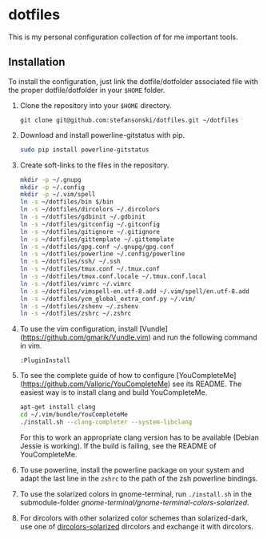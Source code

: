 # dotfiles
This is my personal configuration collection of for me important tools.

## Installation
To install the configuration, just link the dotfile/dotfolder associated file
with the proper dotfile/dotfolder in your `$HOME` folder.

1. Clone the repository into your `$HOME` directory.

   ```
   git clone git@github.com:stefansonski/dotfiles.git ~/dotfiles
   ```

1. Download and install powerline-gitstatus with pip.

   ```sh
   sudo pip install powerline-gitstatus
   ```

1. Create soft-links to the files in the repository.

   ```sh
   mkdir -p ~/.gnupg
   mkdir -p ~/.config
   mkdir -p ~/.vim/spell
   ln -s ~/dotfiles/bin $/bin
   ln -s ~/dotfiles/dircolors ~/.dircolors
   ln -s ~/dotfiles/gdbinit ~/.gdbinit
   ln -s ~/dotfiles/gitconfig ~/.gitconfig
   ln -s ~/dotfiles/gitignore ~/.gitignore
   ln -s ~/dotfiles/gittemplate ~/.gittemplate
   ln -s ~/dotfiles/gpg.conf ~/.gnupg/gpg.conf
   ln -s ~/dotfiles/powerline ~/.config/powerline
   ln -s ~/dotfiles/ssh/ ~/.ssh
   ln -s ~/dotfiles/tmux.conf ~/.tmux.conf
   ln -s ~/dotfiles/tmux.conf.locale ~/.tmux.conf.local
   ln -s ~/dotfiles/vimrc ~/.vimrc
   ln -s ~/dotfiles/vimspell-en.utf-8.add ~/.vim/spell/en.utf-8.add
   ln -s ~/dotfiles/ycm_global_extra_conf.py ~/.vim/
   ln -s ~/dotfiles/zshenv ~/.zshenv
   ln -s ~/dotfiles/zshrc ~/.zshrc
   ```

1. To use the vim configuration, install [Vundle]
   (https://github.com/gmarik/Vundle.vim) and run the following command in vim.

   ```vim
   :PluginInstall
   ```

1. To see the complete guide of how to configure [YouCompleteMe]
   (https://github.com/Valloric/YouCompleteMe) see its README. The easiest way
   is to install clang and build YouCompleteMe.

   ```sh
   apt-get install clang
   cd ~/.vim/bundle/YouCompleteMe
   ./install.sh --clang-completer --system-libclang
   ```

   For this to work an appropriate clang version has to be available (Debian
   Jessie is working). If the build is failing, see the README of
   YouCompleteMe.

1. To use powerline, install the powerline package on your system and adapt the
   last line in the `zshrc` to the path of the zsh powerline bindings.

1. To use the solarized colors in gnome-terminal, run `./install.sh` in the
   submodule-folder _gnome-terminal/gnome-terminal-colors-solarized_.

1. For dircolors with other solarized color schemes than solarized-dark, use one
   of [dircolors-solarized](https://github.com/seebi/dircolors-solarized)
   dircolors and exchange it with dircolors.
